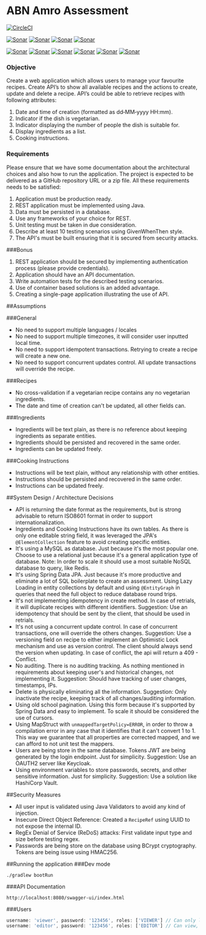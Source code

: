 # ABN Amro Assessment

[![CircleCI](https://circleci.com/gh/edisonfillus/abn-amro.svg?style=shield)](https://circleci.com/gh/edisonfillus/abn-amro)

[![Sonar](https://sonarcloud.io/api/project_badges/measure?project=abn-amro&metric=alert_status)]()
[![Sonar](https://sonarcloud.io/api/project_badges/measure?project=abn-amro&metric=sqale_rating)]()
[![Sonar](https://sonarcloud.io/api/project_badges/measure?project=abn-amro&metric=reliability_rating)]()
[![Sonar](https://sonarcloud.io/api/project_badges/measure?project=abn-amro&metric=security_rating)]()

[![Sonar](https://sonarcloud.io/api/project_badges/measure?project=abn-amro&metric=bugs)]()
[![Sonar](https://sonarcloud.io/api/project_badges/measure?project=abn-amro&metric=code_smells)]()
[![Sonar](https://sonarcloud.io/api/project_badges/measure?project=abn-amro&metric=coverage)]()
[![Sonar](https://sonarcloud.io/api/project_badges/measure?project=abn-amro&metric=duplicated_lines_density)]()
[![Sonar](https://sonarcloud.io/api/project_badges/measure?project=abn-amro&metric=ncloc)]()
[![Sonar](https://sonarcloud.io/api/project_badges/measure?project=abn-amro&metric=vulnerabilities)]()


### Objective
Create a web application which allows users to manage your favourite recipes.
Create API’s to show all available recipes and the actions to create, update and delete a recipe.
API’s could be able to retrieve recipes with following attributes:
1. Date and time of creation (formatted as dd‐MM‐yyyy HH:mm).
2. Indicator if the dish is vegetarian.
3. Indicator displaying the number of people the dish is suitable for.
4. Display ingredients as a list.
5. Cooking instructions.

### Requirements
   Please ensure that we have some documentation about the architectural choices and also how to
   run the application.
   The project is expected to be delivered as a GitHub repository URL or a zip file.
   All these requirements needs to be satisfied:
1. Application must be production ready.
2. REST application must be implemented using Java.
3. Data must be persisted in a database.
4. Use any frameworks of your choice for REST.
5. Unit testing must be taken in due consideration.
6. Describe at least 10 testing scenarios using GivenWhenThen style.
7. The API's must be built ensuring that it is secured from security attacks.

###Bonus
1. REST application should be secured by implementing authentication process (please provide
   credentials).
2. Application should have an API documentation.
3. Write automation tests for the described testing scenarios.
4. Use of container based solutions is an added advantage.
5. Creating a single-page application illustrating the use of API.

##Assumptions

###General
* No need to support multiple languages / locales
* No need to support multiple timezones, it will consider user inputted local time.
* No need to support idempotent transactions. Retrying to create a recipe will create a new one.
* No need to support concurrent updates control. All update transactions will override the recipe.

###Recipes
* No cross-validation if a vegetarian recipe contains any no vegetarian ingredients.
* The date and time of creation can't be updated, all other fields can.

###Ingredients
* Ingredients will be text plain, as there is no reference about keeping ingredients as separate entities.
* Ingredients should be persisted and recovered in the same order.
* Ingredients can be updated freely.

###Cooking Instructions
* Instructions will be text plain, without any relationship with other entities.
* Instructions should be persisted and recovered in the same order.
* Instructions can be updated freely.

##System Design / Architecture Decisions
* API is returning the date format as the requirements, but is strong advisable to return ISO8601 format in order to support internationalization.
* Ingredients and Cooking Instructions have its own tables. As there is only one editable string field, it was leveraged the JPA's `@ElementCollection` feature to avoid creating specific entities.
* It's using a MySQL as database. Just because it's the most popular one. Choose to use a relational just because it's a general application type of database.
  Note: In order to scale it should use a most suitable NoSQL database to query, like Redis.
* It's using Spring Data JPA. Just because it's more productive and eliminate a lot of SQL boilerplate to create an assessment. Using Lazy Loading in entity collections by default and using `@EntityGraph` in queries that need the full object to reduce database round trips. 
* It's not implementing idempotency in create method. In case of retrials, it will duplicate recipes with different identifiers.
  Suggestion: Use an idempotency that should be sent by the client, that should be used in retrials.
* It's not using a concurrent update control. In case of concurrent transactions, one will override the others changes.
  Suggestion: Use a versioning field on recipe to either implement an Optimistic Lock mechanism and use as version control. The client should always send the version when updating. In case of conflict, the api will return a 409 - Conflict.
* No auditing. There is no auditing tracking. As nothing mentioned in requirements about keeping user's and historical changes, not implementing it.
  Suggestion: Should have tracking of user changes, timestamps, IPs.
* Delete is physically eliminating all the information.
  Suggestion: Only inactivate the recipe, keeping track of all changes/auditing information.
* Using old school pagination. Using this form because it's supported by Spring Data and easy to implement. To scale it should be considered the use of cursors.
* Using MapStruct with `unmappedTargetPolicy=ERROR`, in order to throw a compilation error in any case that it identifies that it can't convert 1 to 1. This way we guarantee that all properties are corrected mapped, and we can afford to not unit test the mappers.
* Users are being store in the same database. Tokens JWT are being generated by the login endpoint. Just for simplicity.
  Suggestion: Use an OAUTH2 server like Keycloak.
* Using environment variables to store passwords, secrets, and other sensitive information. Just for simplicity.
  Suggestion: Use a solution like HashiCorp Vault.

##Security Measures
* All user input is validated using Java Validators to avoid any kind of injection.
* Insecure Direct Object Reference: Created a `RecipeRef` using UUID to not expose the internal ID.
* RegEx Denial of Service (ReDoS) attacks: First validate input type and size before testing regex.
* Passwords are being store on the database using BCrypt cryptography. Tokens are being issue using HMAC256.

##Running the application
###Dev mode
```shell
./gradlew bootRun
```
###API Documentation
```
http://localhost:8080/swagger-ui/index.html
```
###Users
```javascript
username: 'viewer', password: '123456', roles: ['VIEWER'] // Can only list and query recipes
username: 'editor', password: '123456', roles: ['EDITOR'] // Can view, create, update and delete recipes
```


